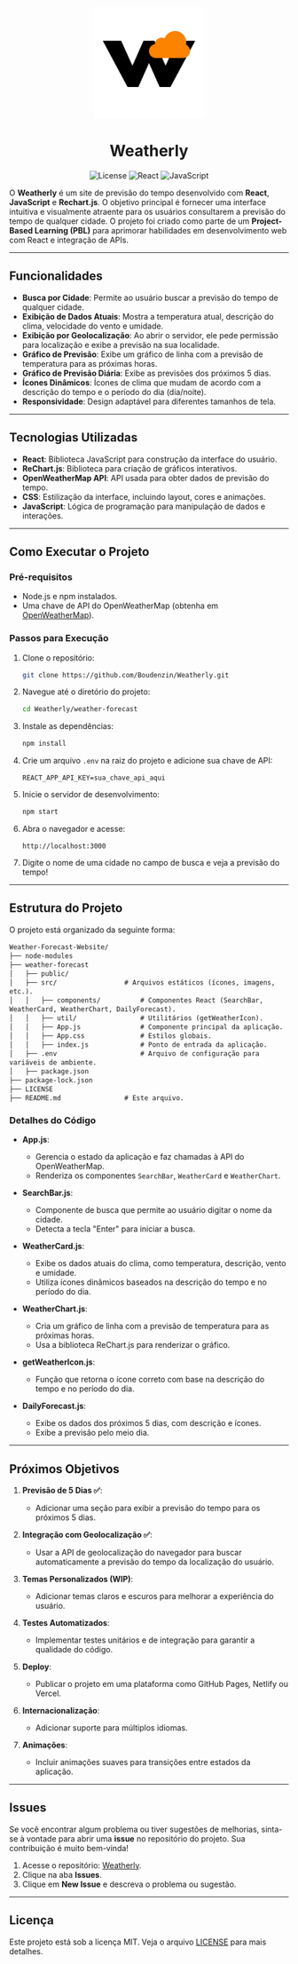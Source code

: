 <p align="center">
  <img src="weather-forecast/public/assets/logos/logo-icon.png" alt="Weatherly Logo" width="200"/>
</p>

<h1 align="center">Weatherly</h1>

<p align="center">
  <img src="https://img.shields.io/badge/license-MIT-blue?style=for-the-badge" alt="License">
  <img src="https://img.shields.io/badge/React-20232A?style=for-the-badge&logo=react&logoColor=61DAFB" alt="React">
  <img src="https://img.shields.io/badge/JavaScript-F7DF1E?style=for-the-badge&logo=javascript&logoColor=black" alt="JavaScript">
</p>

O **Weatherly** é um site de previsão do tempo desenvolvido com **React**, **JavaScript** e **Rechart.js**. O objetivo principal é fornecer uma interface intuitiva e visualmente atraente para os usuários consultarem a previsão do tempo de qualquer cidade. O projeto foi criado como parte de um **Project-Based Learning (PBL)** para aprimorar habilidades em desenvolvimento web com React e integração de APIs.

---

## Funcionalidades

- **Busca por Cidade**: Permite ao usuário buscar a previsão do tempo de qualquer cidade.
- **Exibição de Dados Atuais**: Mostra a temperatura atual, descrição do clima, velocidade do vento e umidade.
- **Exibição por Geolocalização**: Ao abrir o servidor, ele pede permissão para localização e exibe a previsão na sua localidade.
- **Gráfico de Previsão**: Exibe um gráfico de linha com a previsão de temperatura para as próximas horas.
- **Gráfico de Previsão Diária**: Exibe as previsões dos próximos 5 dias.
- **Ícones Dinâmicos**: Ícones de clima que mudam de acordo com a descrição do tempo e o período do dia (dia/noite).
- **Responsividade**: Design adaptável para diferentes tamanhos de tela.

---

## Tecnologias Utilizadas

- **React**: Biblioteca JavaScript para construção da interface do usuário.
- **ReChart.js**: Biblioteca para criação de gráficos interativos.
- **OpenWeatherMap API**: API usada para obter dados de previsão do tempo.
- **CSS**: Estilização da interface, incluindo layout, cores e animações.
- **JavaScript**: Lógica de programação para manipulação de dados e interações.

---

## Como Executar o Projeto

### Pré-requisitos
- Node.js e npm instalados.
- Uma chave de API do OpenWeatherMap (obtenha em [OpenWeatherMap](https://openweathermap.org/api)).

### Passos para Execução

1. Clone o repositório:
   ```bash
   git clone https://github.com/Boudenzin/Weatherly.git
   ```

2. Navegue até o diretório do projeto:
   ```bash
   cd Weatherly/weather-forecast
   ```

3. Instale as dependências:
   ```bash
   npm install
   ```

4. Crie um arquivo `.env` na raiz do projeto e adicione sua chave de API:
   ```env
   REACT_APP_API_KEY=sua_chave_api_aqui
   ```

5. Inicie o servidor de desenvolvimento:
   ```bash
   npm start
   ```

6. Abra o navegador e acesse:
   ```
   http://localhost:3000
   ```

7. Digite o nome de uma cidade no campo de busca e veja a previsão do tempo!

---

## Estrutura do Projeto

O projeto está organizado da seguinte forma:

```
Weather-Forecast-Website/
├── node-modules
├── weather-forecast
│   ├── public/ 
│   ├── src/                 # Arquivos estáticos (ícones, imagens, etc.).
│   │   ├── components/          # Componentes React (SearchBar, WeatherCard, WeatherChart, DailyForecast).
│   │   ├── util/                # Utilitários (getWeatherIcon).
│   │   ├── App.js               # Componente principal da aplicação.
│   │   ├── App.css              # Estilos globais.
│   │   ├── index.js             # Ponto de entrada da aplicação.
│   ├── .env                     # Arquivo de configuração para variáveis de ambiente.
│   ├── package.json
├── package-lock.json
├── LICENSE
├── README.md                # Este arquivo.
```

### Detalhes do Código

- **App.js**:
  - Gerencia o estado da aplicação e faz chamadas à API do OpenWeatherMap.
  - Renderiza os componentes `SearchBar`, `WeatherCard` e `WeatherChart`.

- **SearchBar.js**:
  - Componente de busca que permite ao usuário digitar o nome da cidade.
  - Detecta a tecla "Enter" para iniciar a busca.

- **WeatherCard.js**:
  - Exibe os dados atuais do clima, como temperatura, descrição, vento e umidade.
  - Utiliza ícones dinâmicos baseados na descrição do tempo e no período do dia.

- **WeatherChart.js**:
  - Cria um gráfico de linha com a previsão de temperatura para as próximas horas.
  - Usa a biblioteca ReChart.js para renderizar o gráfico.

- **getWeatherIcon.js**:
  - Função que retorna o ícone correto com base na descrição do tempo e no período do dia.

- **DailyForecast.js**:
  - Exibe os dados dos próximos 5 dias, com descrição e ícones.
  - Exibe a previsão pelo meio dia.

---

## Próximos Objetivos

1. **Previsão de 5 Dias ✅**:
   - Adicionar uma seção para exibir a previsão do tempo para os próximos 5 dias.

2. **Integração com Geolocalização ✅**:
   - Usar a API de geolocalização do navegador para buscar automaticamente a previsão do tempo da localização do usuário.

3. **Temas Personalizados (WIP)**:
   - Adicionar temas claros e escuros para melhorar a experiência do usuário.

4. **Testes Automatizados**:
   - Implementar testes unitários e de integração para garantir a qualidade do código.

5. **Deploy**:
   - Publicar o projeto em uma plataforma como GitHub Pages, Netlify ou Vercel.

6. **Internacionalização**:
   - Adicionar suporte para múltiplos idiomas.

7. **Animações**:
   - Incluir animações suaves para transições entre estados da aplicação.

---

## Issues

Se você encontrar algum problema ou tiver sugestões de melhorias, sinta-se à vontade para abrir uma **issue** no repositório do projeto. Sua contribuição é muito bem-vinda!

1. Acesse o repositório: [Weatherly](https://github.com/Boudenzin/Weatherly).
2. Clique na aba **Issues**.
3. Clique em **New Issue** e descreva o problema ou sugestão.

---

## Licença

Este projeto está sob a licença MIT. Veja o arquivo [LICENSE](LICENSE) para mais detalhes.

